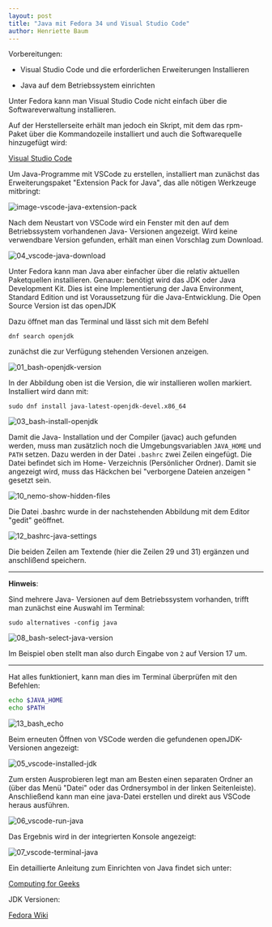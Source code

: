 ```yaml
---
layout: post
title: "Java mit Fedora 34 und Visual Studio Code"
author: Henriette Baum
---
```



Vorbereitungen:

- Visual Studio Code und die erforderlichen Erweiterungen Installieren

- Java auf dem Betriebssystem einrichten

Unter Fedora kann man Visual Studio Code nicht einfach über die Softwareverwaltung installieren. 

Auf der Herstellerseite erhält man jedoch ein Skript, mit dem das rpm- Paket über die Kommandozeile installiert und auch die Softwarequelle hinzugefügt wird: 

[Visual Studio Code](https://code.visualstudio.com/docs/setup/linux)

Um Java-Programme mit VSCode  zu erstellen, installiert man zunächst das Erweiterungspaket "Extension Pack for Java", das alle nötigen Werkzeuge mitbringt:

![image-vscode-java-extension-pack](/assets/images/fedora-34-java/14_vscode-java-extension-pack.png)

Nach dem Neustart von VSCode wird ein Fenster mit den auf dem Betriebssystem vorhandenen Java- Versionen angezeigt. Wird keine verwendbare Version gefunden, erhält man einen Vorschlag zum Download.

![04_vscode-java-download](/assets/images/fedora-34-java/04_vscode-java-download.png)

Unter Fedora kann man Java aber einfacher über die relativ aktuellen Paketquellen installieren. Genauer: benötigt wird das JDK oder Java Development Kit. Dies ist eine Implementierung der Java Environment, Standard Edition und ist Voraussetzung für die Java-Entwicklung. Die Open Source Version ist das openJDK 

Dazu öffnet man das Terminal und lässt sich mit dem Befehl

`dnf search openjdk` 

zunächst die zur Verfügung stehenden Versionen anzeigen.

![01_bash-openjdk-version](/assets/images/fedora-34-java/01_bash-openjdk-version.png)

In der Abbildung oben ist die Version, die wir installieren wollen markiert. Installiert wird dann mit:

`sudo dnf install java-latest-openjdk-devel.x86_64 `  

![03_bash-install-openjdk](/assets/images/fedora-34-java/03_bash-install-openjdk.png)



Damit die Java- Installation und der Compiler (javac) auch gefunden werden, muss man zusätzlich noch die Umgebungsvariablen  `JAVA_HOME` und `PATH` setzen.  Dazu werden in der Datei `.bashrc` zwei Zeilen eingefügt. Die Datei befindet sich im Home- Verzeichnis (Persönlicher Ordner).  Damit sie angezeigt wird, muss das Häckchen bei "verborgene Dateien anzeigen " gesetzt sein. 

  ![10_nemo-show-hidden-files](/assets/images/fedora-34-java/10_nemo-show-hidden-files.png)

Die Datei .bashrc wurde in der nachstehenden Abbildung mit dem Editor "gedit" geöffnet. 

![12_bashrc-java-settings](/assets/images/fedora-34-java/12_bashrc-java-settings.png)

Die beiden Zeilen am Textende (hier die Zeilen 29 und 31) ergänzen und anschlißend speichern.

___

**Hinweis**: 

Sind mehrere Java- Versionen auf dem Betriebssystem vorhanden, trifft man zunächst eine Auswahl im Terminal:

`sudo alternatives -config java` 

![08_bash-select-java-version](/assets/images/fedora-34-java/08_bash-select-java-version.png)

Im Beispiel oben stellt man also durch Eingabe von `2` auf Version 17 um.

___

Hat alles funktioniert, kann man dies im Terminal überprüfen mit den Befehlen: 

```bash
echo $JAVA_HOME
echo $PATH
```

![13_bash_echo](/assets/images/fedora-34-java/13_bash_echo.png)



Beim erneuten Öffnen von VSCode werden die  gefundenen openJDK- Versionen angezeigt:

![05_vscode-installed-jdk](/assets/images/fedora-34-java/05_vscode-installed-jdk.png)

Zum ersten Ausprobieren legt man am Besten einen separaten Ordner an (über das Menü "Datei" oder das Ordnersymbol in der linken Seitenleiste). Anschließend kann man eine java-Datei erstellen und direkt aus VSCode heraus ausführen.

![06_vscode-run-java](/assets/images/fedora-34-java/06_vscode-run-java.png)

Das Ergebnis wird in der integrierten Konsole angezeigt:

![07_vscode-terminal-java](/assets/images/fedora-34-java/07_vscode-terminal-java.png)



Ein detaillierte Anleitung zum Einrichten von Java findet sich unter:

[Computing for Geeks](https://computingforgeeks.com/how-to-set-java_home-on-centos-fedora-rhel/)

JDK Versionen:

[Fedora Wiki](https://fedoraproject.org/wiki/JDK_on_Fedora#OpenJDK_and_project_IcedTea)







